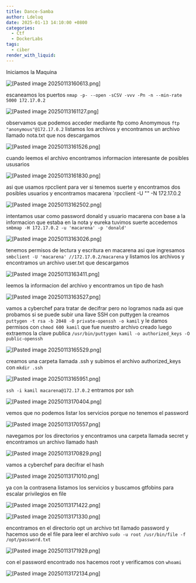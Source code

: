 ```yaml
---
title: Dance-Samba
author: Ldeluq
date: 2025-01-13 14:10:00 +0800
categories:
  - Ctf
  - DockerLabs
tags:
  - ciber
render_with_liquid:
---
```

Iniciamos la Maquina 

![[Pasted image 20250113160613.png]](/imagenes/Pasted%20image%2020250113160613.png)

escaneamos los puertos `nmap -p- --open -sCSV -vvv -Pn -n --min-rate 5000 172.17.0.2`

![[Pasted image 20250113161127.png]](/imagenes/Pasted%20image%2020250113161127.png)

observamos que podemos acceder mediante ftp como Anomymous `ftp "anonymous"@172.17.0.2`  listamos los archivos y encontramos un archivo llamado nota.txt que nos descargamos 

![[Pasted image 20250113161526.png]](/imagenes/Pasted%20image%2020250113161526.png)

cuando leemos el archivo encontramos informacion interesante de posibles ususarios

![[Pasted image 20250113161830.png]](/imagenes/Pasted%20image%2020250113161830.png)


asi que usamos rpcclient para ver si tenemos suerte y encontramos dos posibles usuarios y encontramos macarena  `rpcclient -U "" -N 172.17.0.2

![[Pasted image 20250113162502.png]](/imagenes/Pasted%20image%2020250113162502.png)

intentamos usar como password donald y usuario macarena con base a la informacion que estaba en la nota y eureka tuvimos suerte accedemos `smbmap -H 172.17.0.2 -u 'macarena' -p 'donald'`

![[Pasted image 20250113163026.png]](/imagenes/Pasted%20image%2020250113163026.png)

tenemos permisos de lectura y escritura en macarena asi que ingresamos `smbclient -U 'macarena' //172.17.0.2/macarena` y listamos los archivos y encontramos un archivo user.txt que descargamos 

![[Pasted image 20250113163411.png]](/imagenes/Pasted%20image%2020250113163411.png)

leemos la informacion del archivo y encontramos un tipo de hash 

![[Pasted image 20250113163527.png]](/imagenes/Pasted%20image%2020250113163527.png)

vamos a cyberchef para tratar de decifrar pero no logramos nada asi que probamos si se puede subir una llave SSH con puttygen la creamos  `puttygen -t rsa -b 2048 -O private-openssh -o kamil`       y le damos permisos con `chmod 600 kamil` que fue nuestro archivo creado luego extraemos la clave publica `/usr/bin/puttygen kamil -o authorized_keys -O public-openssh`

![[Pasted image 20250113165529.png]](/imagenes/Pasted%20image%2020250113165529.png)

creamos una carpeta llamada .ssh y subimos el archivo authorized_keys con `mkdir .ssh` 

![[Pasted image 20250113165951.png]](/imagenes/Pasted%20image%2020250113165951.png)

`ssh -i kamil macarena@172.17.0.2`    entramos por ssh 

![[Pasted image 20250113170404.png]](/imagenes/Pasted%20image%2020250113170404.png)

vemos que no podemos listar los servicios porque no tenemos el password

![[Pasted image 20250113170557.png]](/imagenes/Pasted%20image%2020250113170557.png)

navegamos por los directorios y encontramos una carpeta llamada secret y encontramos un archivo llamado hash 

![[Pasted image 20250113170829.png]](/imagenes/Pasted%20image%2020250113170829.png)

vamos a cyberchef para decifrar el hash 

![[Pasted image 20250113171010.png]](/imagenes/Pasted%20image%2020250113171010.png)

ya con la contrasena listamos los servicios y buscamos gtfobins para escalar privilegios en file 

![[Pasted image 20250113171422.png]](/imagenes/Pasted%20image%2020250113171422.png)

![[Pasted image 20250113171330.png]](/imagenes/Pasted%20image%2020250113171330.png)

encontramos en el directorio opt un archivo txt llamado password y hacemos uso de el file para leer el archivo `sudo -u root /usr/bin/file -f /opt/password.txt`

![[Pasted image 20250113171929.png]](/imagenes/Pasted%20image%2020250113171929.png)

con el password encontrado nos hacemos root y verificamos con `whoami` 

![[Pasted image 20250113172134.png]](/imagenes/Pasted%20image%2020250113172134.png)